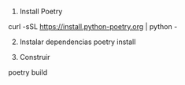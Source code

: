 1. Install Poetry

curl -sSL https://install.python-poetry.org | python -

2. Instalar dependencias
   poetry install

3. Construir

poetry build
